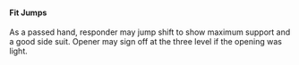 #### Fit Jumps
As a passed hand, responder may jump shift to show maximum support and a good side suit. 
Opener may sign off at the three level if the opening was light.

